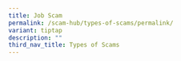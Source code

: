 ```yaml
---
title: Job Scam
permalink: /scam-hub/types-of-scams/permalink/
variant: tiptap
description: ""
third_nav_title: Types of Scams
---
```

<p></p>